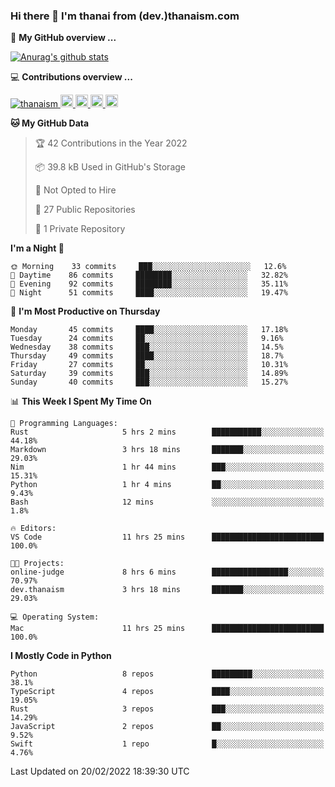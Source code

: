 ### Hi there 👋 I'm thanai from (dev.)thanaism.com

<!-- バッジ関連 -->
<!--
メイン：https://shields.io/category/social
GitHub view：https://github.com/antonkomarev/github-profile-views-counter
Qiita contributions：https://qiita.com/mikkame/items/f2c60d9caf8a8e38ec50
 -->

🍎 **My GitHub overview ...**

<!-- GitHubトロフィー -->
<!--
https://github.com/ryo-ma/github-profile-trophy
 -->

<!-- [![trophy](https://github-profile-trophy.vercel.app/?username=thanaism)](https://github.com/thanaism/thanaism) -->

<!-- GitHubステータス -->
<!--
https://github.com/anuraghazra/github-readme-stats
 -->

[![Anurag's github stats](https://github-readme-stats.vercel.app/api?username=thanaism&count_private=true&show_icons=true)](https://github.com/thanaism/thanaism)

<!-- [![ReadMe Card](https://github-readme-stats.vercel.app/api/pin/?username=thanaism&repo=thanaism)](https://github.com/thanaism/thanaism) -->

<!-- Skill icons -->
<!--
https://rahuldkjain.github.io/gh-profile-readme-generator/
 -->

💻 **Contributions overview ...**

<p align="left">

  <a href="https://github.com/thanaism/thanaism/">
    <img src="https://komarev.com/ghpvc/?username=thanaism" alt="thanaism" />
  </a>
  <a href="http://twitter.com/okinawa__noodle">
    <img height="20" src="https://img.shields.io/twitter/follow/okinawa__noodle?label=Twitter&logo=twitter&style=flat" />
  </a>
  <a href="https://github.com/thanaism">
    <img height="20" src="https://img.shields.io/github/followers/thanaism?label=follow&logo=github&style=flat" />
  </a>
  <!-- <a href="https://www.reddit.com/user/thanaism">
    <img height="20" src="https://img.shields.io/reddit/user-karma/combined/thanaism?label=Reddit&logo=reddit&style=flat" />
  </a>
  <a href="https://stackoverflow.com/users/5720201/thanaism">
    <img height="20" src="https://img.shields.io/stackexchange/stackoverflow/r/5720201?label=StackOverflow&logo=stack-overflow&style=flat" /> -->
  </a>
  <a href="http://qiita.com/thanai">
    <img height="20" src="https://qiita-badge.apiapi.app/s/thanai/posts.svg" />
  </a>
  <//qiita.com/thanai">
    <img height="20" src="https://qiita-badge.apiapi.app/s/thanai/contributions.svg" />
  </a>
</p>

<!--START_SECTION:waka-->
**🐱 My GitHub Data** 

> 🏆 42 Contributions in the Year 2022
 > 
> 📦 39.8 kB Used in GitHub's Storage 
 > 
> 🚫 Not Opted to Hire
 > 
> 📜 27 Public Repositories 
 > 
> 🔑 1 Private Repository 
 > 
**I'm a Night 🦉** 

```text
🌞 Morning    33 commits     ███░░░░░░░░░░░░░░░░░░░░░░   12.6% 
🌆 Daytime    86 commits     ████████░░░░░░░░░░░░░░░░░   32.82% 
🌃 Evening    92 commits     ████████░░░░░░░░░░░░░░░░░   35.11% 
🌙 Night      51 commits     ████░░░░░░░░░░░░░░░░░░░░░   19.47%

```
📅 **I'm Most Productive on Thursday** 

```text
Monday       45 commits     ████░░░░░░░░░░░░░░░░░░░░░   17.18% 
Tuesday      24 commits     ██░░░░░░░░░░░░░░░░░░░░░░░   9.16% 
Wednesday    38 commits     ███░░░░░░░░░░░░░░░░░░░░░░   14.5% 
Thursday     49 commits     ████░░░░░░░░░░░░░░░░░░░░░   18.7% 
Friday       27 commits     ██░░░░░░░░░░░░░░░░░░░░░░░   10.31% 
Saturday     39 commits     ███░░░░░░░░░░░░░░░░░░░░░░   14.89% 
Sunday       40 commits     ███░░░░░░░░░░░░░░░░░░░░░░   15.27%

```


📊 **This Week I Spent My Time On** 

```text
💬 Programming Languages: 
Rust                     5 hrs 2 mins        ███████████░░░░░░░░░░░░░░   44.18% 
Markdown                 3 hrs 18 mins       ███████░░░░░░░░░░░░░░░░░░   29.03% 
Nim                      1 hr 44 mins        ███░░░░░░░░░░░░░░░░░░░░░░   15.31% 
Python                   1 hr 4 mins         ██░░░░░░░░░░░░░░░░░░░░░░░   9.43% 
Bash                     12 mins             ░░░░░░░░░░░░░░░░░░░░░░░░░   1.8%

🔥 Editors: 
VS Code                  11 hrs 25 mins      █████████████████████████   100.0%

🐱‍💻 Projects: 
online-judge             8 hrs 6 mins        █████████████████░░░░░░░░   70.97% 
dev.thanaism             3 hrs 18 mins       ███████░░░░░░░░░░░░░░░░░░   29.03%

💻 Operating System: 
Mac                      11 hrs 25 mins      █████████████████████████   100.0%

```

**I Mostly Code in Python** 

```text
Python                   8 repos             █████████░░░░░░░░░░░░░░░░   38.1% 
TypeScript               4 repos             ████░░░░░░░░░░░░░░░░░░░░░   19.05% 
Rust                     3 repos             ███░░░░░░░░░░░░░░░░░░░░░░   14.29% 
JavaScript               2 repos             ██░░░░░░░░░░░░░░░░░░░░░░░   9.52% 
Swift                    1 repo              █░░░░░░░░░░░░░░░░░░░░░░░░   4.76%

```



 Last Updated on 20/02/2022 18:39:30 UTC
<!--END_SECTION:waka-->
